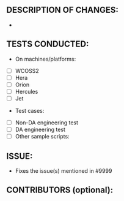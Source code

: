 <!-- Use this template to give a detailed message describing the change you want to make to the code. -->
<!-- You may delete any sections labeled "optional". -->
<!-- Use the "Preview" tab to see what your PR will look like when you hit "Create pull request" -->

## DESCRIPTION OF CHANGES: 
<!-- One or more bullet points describing the changes. -->
-

## TESTS CONDUCTED: 
<!-- Explicitly state what tests were run on these changes. -->
- On machines/platforms:
<!-- Add 'x' inside the brackets (without space). -->
- [ ] WCOSS2
- [ ] Hera
- [ ] Orion
- [ ] Hercules
- [ ] Jet

- Test cases: 
<!-- Add 'x' inside the brackets (without space). -->
- [ ] Non-DA engineering test
- [ ] DA engineering test
- [ ] Other sample scripts:

## ISSUE: 
<!-- If this PR is resolving or referencing one or more issues, in this repository or elsewhere, list them here. -->
- Fixes the issue(s) mentioned in #9999

## CONTRIBUTORS (optional): 
<!-- If others have contributed to this work aside from the PR author, list them here -->

